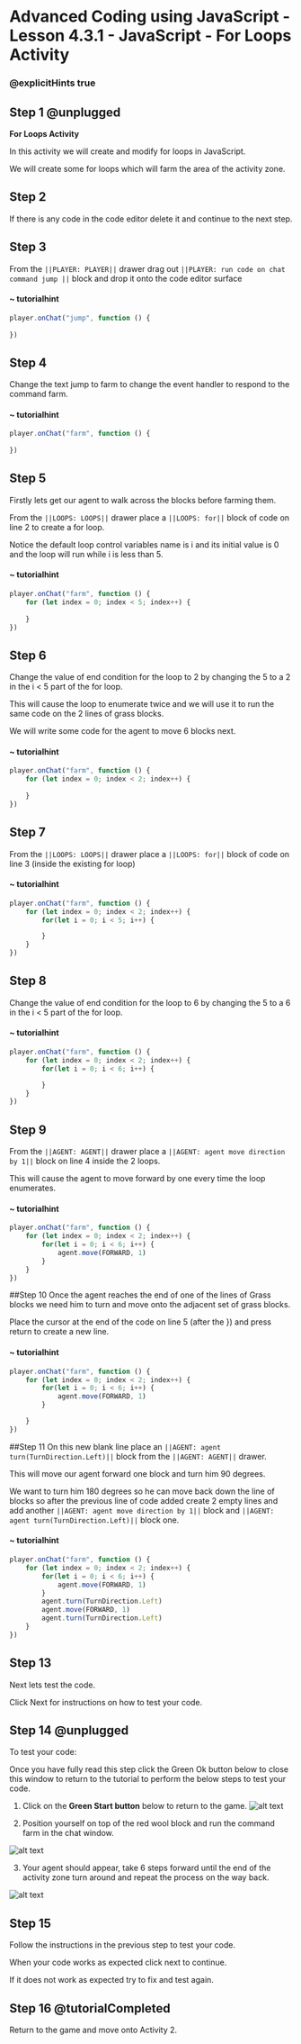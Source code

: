 # Advanced Coding using JavaScript - Lesson 4.3.1 - JavaScript - For Loops Activity

### @explicitHints true

## Step 1 @unplugged
**For Loops Activity**

In this activity we will create and modify for loops in JavaScript.

We will create some for loops which will farm the area of the activity zone.

## Step 2
If there is any code in the code editor delete it and continue to the next step. 

## Step 3 
From the ``||PLAYER: PLAYER||`` drawer drag out ``||PLAYER: run code on chat command jump ||`` block and drop it onto the code editor surface
#### ~ tutorialhint
```javascript
player.onChat("jump", function () {
    
})
```

## Step 4 
Change the text jump to farm to change the event handler to respond to the command farm.
#### ~ tutorialhint
```javascript
player.onChat("farm", function () {
    
})
```

## Step 5
Firstly lets get our agent to walk across the blocks before farming them.

From the ``||LOOPS: LOOPS||`` drawer place a ``||LOOPS: for||`` block of code on line 2 to create a for loop.

Notice the default loop control variables name is i and its initial value is 0 and the loop will run while i is less than 5.

#### ~ tutorialhint
```javascript
player.onChat("farm", function () {
    for (let index = 0; index < 5; index++) {
    	
    }   
})
```

## Step 6 
Change the value of end condition for the loop to 2 by changing the 5 to a 2 in the i < 5 part of the for loop.

This will cause the loop to enumerate twice and we will use it to run the same code on the 2 lines of grass blocks.

We will write some code for the agent to move 6 blocks next.
#### ~ tutorialhint
```javascript
player.onChat("farm", function () {
    for (let index = 0; index < 2; index++) {
    	
    }   
})
```
## Step 7 
From the ``||LOOPS: LOOPS||`` drawer place a ``||LOOPS: for||`` block of code on line 3 (inside the existing for loop)
#### ~ tutorialhint
```javascript
player.onChat("farm", function () {
    for (let index = 0; index < 2; index++) {
        for(let i = 0; i < 5; i++) {

        }    	
    }   
})
```
## Step 8 
Change the value of end condition for the loop to 6 by changing the 5 to a 6 in the i < 5 part of the for loop.
#### ~ tutorialhint
```javascript
player.onChat("farm", function () {
    for (let index = 0; index < 2; index++) {
        for(let i = 0; i < 6; i++) {

        }    	
    }   
})
```
## Step 9 
From the ``||AGENT: AGENT||`` drawer place a ``||AGENT: agent move direction by 1||`` block on line 4 inside the 2 loops.

This will cause the agent to move forward by one every time the loop enumerates.
#### ~ tutorialhint
```javascript
player.onChat("farm", function () {
    for (let index = 0; index < 2; index++) {
        for(let i = 0; i < 6; i++) {
            agent.move(FORWARD, 1)
        }    	
    }   
})
```
##Step 10
Once the agent reaches the end of one of the lines of Grass blocks we need him to turn and move onto the adjacent set of grass blocks.

Place the cursor at the end of the code on line 5 (after the }) and press return to create a new line.
#### ~ tutorialhint
```javascript
player.onChat("farm", function () {
    for (let index = 0; index < 2; index++) {
        for(let i = 0; i < 6; i++) {
            agent.move(FORWARD, 1)
        } 

    }   
})
```
##Step 11
On this new blank line place an ``||AGENT: agent turn(TurnDirection.Left)||`` block from the ``||AGENT: AGENT||`` drawer.

This will move our agent forward one block and turn him 90 degrees. 

We want to turn him 180 degrees so he can move back down the line of blocks so after the previous line of code added create 2 empty lines and add another ``||AGENT: agent move direction by 1||`` block and ``||AGENT: agent turn(TurnDirection.Left)||`` block
one.
#### ~ tutorialhint
```javascript
player.onChat("farm", function () {
    for (let index = 0; index < 2; index++) {
        for(let i = 0; i < 6; i++) {
            agent.move(FORWARD, 1)
        } 
        agent.turn(TurnDirection.Left)    
        agent.move(FORWARD, 1)
        agent.turn(TurnDirection.Left)  	
    }   
})
```


## Step 13
Next lets test the code.

Click Next for instructions on how to test your code.

## Step 14 @unplugged
To test your code:

Once you have fully read this step click the Green Ok button below to close this window to return to the tutorial to perform the below steps to test your code.

1. Click on the **Green Start button** below to return to the game.
![alt text](https://advancedjs.codingcredentials.com/Lesson3/3.2.1/images/1.jpg?raw=true "Start")

2. Position yourself on top of the red wool block and run the command farm in the chat window.

![alt text](https://advancedjs.codingcredentials.com/Lesson4/4.3.1/images/1.jpg?raw=true "Test")

3. Your agent should appear, take 6 steps forward until the end of the activity zone turn around and repeat the process on the way back.  

![alt text](https://advancedjs.codingcredentials.com/Lesson4/4.3.1/images/2.jpg?raw=true "Test")

## Step 15
Follow the instructions in the previous step to test your code.

When your code works as expected click next to continue.

If it does not work as expected try to fix and test again.

## Step 16 @tutorialCompleted
Return to the game and move onto Activity 2.
